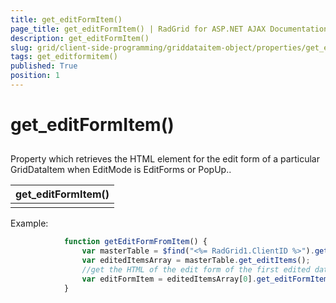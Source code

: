 ```yaml
---
title: get_editFormItem()
page_title: get_editFormItem() | RadGrid for ASP.NET AJAX Documentation
description: get_editFormItem()
slug: grid/client-side-programming/griddataitem-object/properties/get_editformitem()
tags: get_editformitem()
published: True
position: 1
---
```


# get_editFormItem()



## 

Property which retrieves the HTML element for the edit form of a particular GridDataItem when EditMode is EditForms or PopUp..


|  **get_editFormItem()**  |
| ------ |
||

Example:

````JavaScript
	        function getEditFormFromItem() {
	            var masterTable = $find("<%= RadGrid1.ClientID %>").get_masterTableView();
	            var editedItemsArray = masterTable.get_editItems();
	            //get the HTML of the edit form of the first edited data item
	            var editFormItem = editedItemsArray[0].get_editFormItem();
	        }
````


